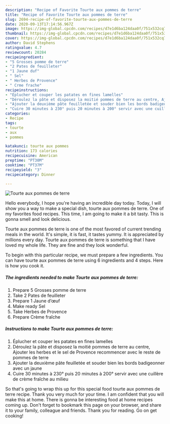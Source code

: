 ```yaml
---
description: "Recipe of Favorite Tourte aux pommes de terre"
title: "Recipe of Favorite Tourte aux pommes de terre"
slug: 2694-recipe-of-favorite-tourte-aux-pommes-de-terre
date: 2020-09-13T17:14:56.967Z
image: https://img-global.cpcdn.com/recipes/d7e1d6ba124daa0f/751x532cq70/tourte-aux-pommes-de-terre-photo-principale-de-la-recette.jpg
thumbnail: https://img-global.cpcdn.com/recipes/d7e1d6ba124daa0f/751x532cq70/tourte-aux-pommes-de-terre-photo-principale-de-la-recette.jpg
cover: https://img-global.cpcdn.com/recipes/d7e1d6ba124daa0f/751x532cq70/tourte-aux-pommes-de-terre-photo-principale-de-la-recette.jpg
author: David Stephens
ratingvalue: 4.7
reviewcount: 20284
recipeingredient:
- "5 Grosses pomme de terre"
- "2 Pates de feuilleter"
- "1 Jaune duf"
- " Sel"
- " Herbes de Provence"
- " Crme frache"
recipeinstructions:
- "Éplucher et couper les patates en fines lamelles"
- "Déroulez la pâte et disposez la moitié pommes de terre au centre, Ajouter les herbes et le sel de Provence recommencer avec le reste de pommes de terre"
- "Ajouter la deuxième pâte feuilletée et souder bien les bords badigeonner avec un jaune"
- "Cuire 30 minutes à 230° puis 20 minutes à 200° servir avec une cuillère de crème fraîche au milieu"
categories:
- Recipe
tags:
- tourte
- aux
- pommes

katakunci: tourte aux pommes 
nutrition: 173 calories
recipecuisine: American
preptime: "PT30M"
cooktime: "PT37M"
recipeyield: "3"
recipecategory: Dinner

---
```



![Tourte aux pommes de terre](https://img-global.cpcdn.com/recipes/d7e1d6ba124daa0f/751x532cq70/tourte-aux-pommes-de-terre-photo-principale-de-la-recette.jpg)

Hello everybody, I hope you're having an incredible day today. Today, I will show you a way to make a special dish, tourte aux pommes de terre. One of my favorites food recipes. This time, I am going to make it a bit tasty. This is gonna smell and look delicious.

Tourte aux pommes de terre is one of the most favored of current trending meals in the world. It's simple, it is fast, it tastes yummy. It is appreciated by millions every day. Tourte aux pommes de terre is something that I have loved my whole life. They are fine and they look wonderful.




To begin with this particular recipe, we must prepare a few ingredients. You can have tourte aux pommes de terre using 6 ingredients and 4 steps. Here is how you cook it.

<!--inarticleads1-->

##### The ingredients needed to make Tourte aux pommes de terre:

1. Prepare 5 Grosses pomme de terre
1. Take 2 Pates de feuilleter
1. Prepare 1 Jaune d’œuf
1. Make ready  Sel
1. Take  Herbes de Provence
1. Prepare  Crème fraîche




<!--inarticleads2-->

##### Instructions to make Tourte aux pommes de terre:

1. Éplucher et couper les patates en fines lamelles
1. Déroulez la pâte et disposez la moitié pommes de terre au centre, Ajouter les herbes et le sel de Provence recommencer avec le reste de pommes de terre
1. Ajouter la deuxième pâte feuilletée et souder bien les bords badigeonner avec un jaune
1. Cuire 30 minutes à 230° puis 20 minutes à 200° servir avec une cuillère de crème fraîche au milieu




So that's going to wrap this up for this special food tourte aux pommes de terre recipe. Thank you very much for your time. I am confident that you will make this at home. There is gonna be interesting food at home recipes coming up. Don't forget to bookmark this page on your browser, and share it to your family, colleague and friends. Thank you for reading. Go on get cooking!
